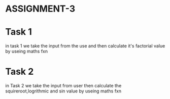 # ASSIGNMENT-3
# Task 1 
in task 1 we take the input from the use and then calculate it's factorial value by useing maths fxn 
# Task 2 
in Task 2 we take the input from user then calculate the squireroot,logrithmic and sin value by useing maths fxn 
